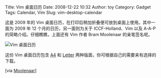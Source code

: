 Title: Vim 桌面日历
Date: 2008-12-22 10:32
Author: toy
Category: Gadget
Tags: Calendar, Vim
Slug: vim-desktop-calendar

这是 2009 年的 Vim
桌面日历，在打印后稍加折叠便可放到桌面上使用。其中一面为 2009 年 12
个月的日历，另一面则为关于 ICCF-Holland、Vim 以及 A-A-P
的简略介绍。仔细瞧瞧，上面还有 Vim 作者 Bram Moolenaar 的亲笔签名呢。

![Vim 桌面日历](http://i.linuxtoy.org/images/2008/12/2009_small.png)

这份 Vim 桌面日历包含 [A4](http://www.moolenaar.net/2009_en_a4.pdf) 和
[Letter](http://www.moolenaar.net/2009_en_le.pdf)
两种版面，你可根据自己的需要来有选择的下载。

[via [Moolenaar](http://www.moolenaar.net/)]

